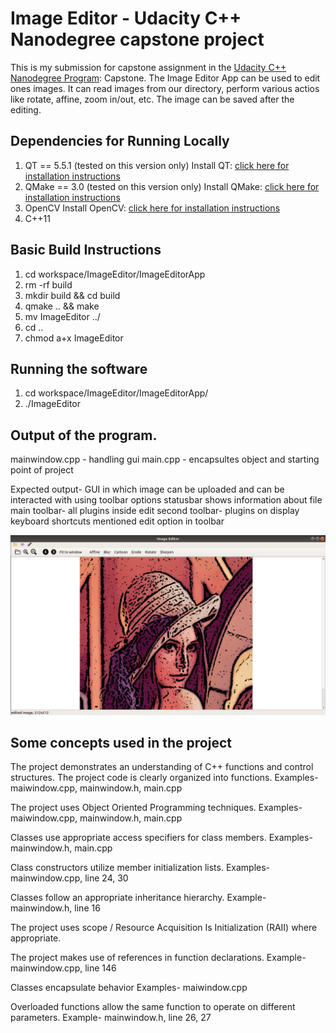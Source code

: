 # Image Editor - Udacity C++ Nanodegree capstone project

This is my submission for capstone assignment in the [Udacity C++ Nanodegree Program](https://www.udacity.com/course/c-plus-plus-nanodegree--nd213): Capstone. 
The Image Editor App can be used to edit ones images. It can read images from our directory, perform various actios like rotate, affine, zoom in/out, etc.
The image can be saved after the editing. 

## Dependencies for Running Locally
1. QT == 5.5.1 (tested on this version only)
    Install QT: [click here for installation instructions](https://www.qt.io/download)
2. QMake == 3.0 (tested on this version only)
    Install QMake: [click here for installation instructions](https://doc.qt.io/archives/3.3/qmake-manual-2.html)
3. OpenCV
    Install OpenCV: [click here for installation instructions](https://docs.opencv.org/4.x/d7/d9f/tutorial_linux_install.html)
4. C++11

## Basic Build Instructions
1. cd workspace/ImageEditor/ImageEditorApp
2. rm -rf build
3. mkdir build && cd build
4. qmake .. && make
5. mv ImageEditor ../
6. cd ..
7. chmod a+x ImageEditor

## Running the software
1. cd workspace/ImageEditor/ImageEditorApp/
2. ./ImageEditor

## Output of the program.
mainwindow.cpp - handling gui
main.cpp - encapsultes object and starting point of project

Expected output-
    GUI in which image can be uploaded and can be interacted with using toolbar options
    statusbar shows information about file
    main toolbar- all plugins inside edit
    second toolbar- plugins on display
    keyboard shortcuts mentioned edit option in toolbar	 

![Result](results/editor.png)

## Some concepts used in the project

The project demonstrates an understanding of C++ functions and control structures. The project code is clearly organized into functions.
Examples- maiwindow.cpp, mainwindow.h, main.cpp

The project uses Object Oriented Programming techniques.
Examples- maiwindow.cpp, mainwindow.h, main.cpp

Classes use appropriate access specifiers for class members.
Examples- mainwindow.h, main.cpp

Class constructors utilize member initialization lists.
Examples- mainwindow.cpp, line 24, 30

Classes follow an appropriate inheritance hierarchy.
Example- mainwindow.h, line 16

The project uses scope / Resource Acquisition Is Initialization (RAII) where appropriate.

The project makes use of references in function declarations.
Example- mainwindow.cpp, line 146

Classes encapsulate behavior
Examples- maiwindow.cpp

Overloaded functions allow the same function to operate on different parameters.
Example- mainwindow.h, line 26, 27